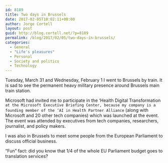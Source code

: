 ```yaml
---
id: 8189
title: Two days in Brussels
date: 2017-02-05T10:02:11+00:00
author: Jorge Cortell
layout: post
guid: http://blog.cortell.net/?p=8189
permalink: /blog/2017/02/05/two-days-in-brussels/
categories:
  - General
  - "Life's pleasures"
  - Personal
  - Society and politics
  - Technology
---
```

Tuesday, March 31 and Wednesday, February 1 I went to Brussels by train. It is sad to see the permanent heavy military presence around Brussels main train station.

Microsoft had invited me to participate in the ‘Health Digital Transformation` at the Microsoft Executive Briefing Center, because my company is a founding member of the ‘AI in Health Partner Alliance` (along with Microsoft and 20 other tech companies) which was launched at the event. The event was attended by executives from tech companies, researchers, journalist, and policy makers.

I was also in Brussels to meet some people from the European Parliament to discuss official business.

“Fun” fact: did you know that 1/4 of the whole EU Parliament budget goes to translation services?